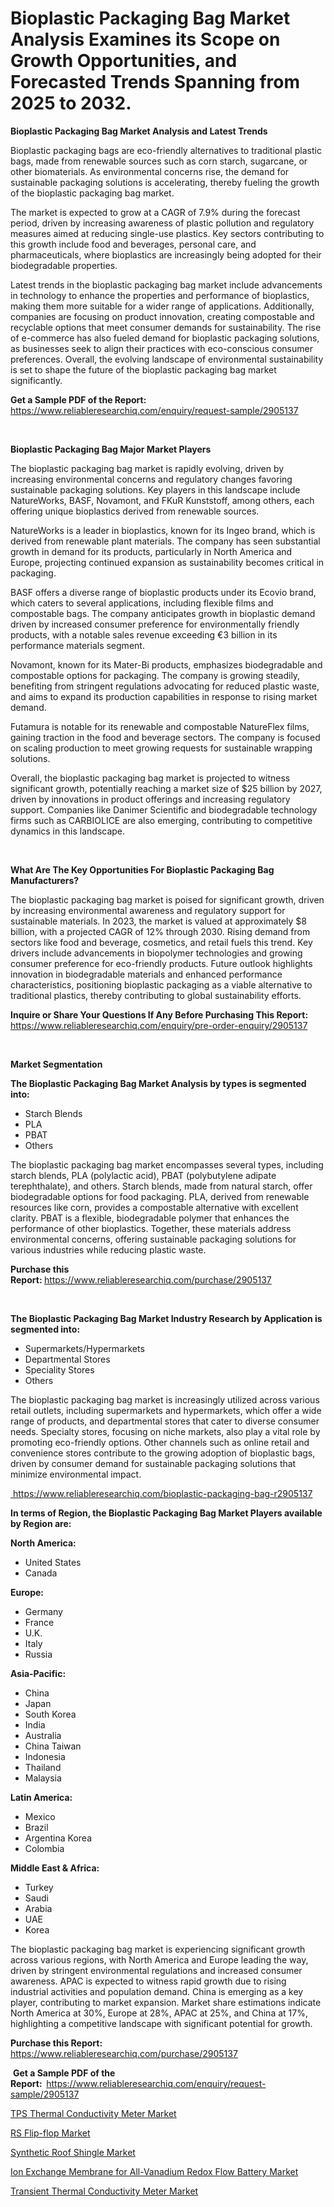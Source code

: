 <p><h1>Bioplastic Packaging Bag Market Analysis Examines its Scope on Growth Opportunities, and Forecasted Trends Spanning from 2025 to 2032.</h1></p><p><strong>Bioplastic Packaging Bag Market Analysis and Latest Trends</strong></p>
<p><p>Bioplastic packaging bags are eco-friendly alternatives to traditional plastic bags, made from renewable sources such as corn starch, sugarcane, or other biomaterials. As environmental concerns rise, the demand for sustainable packaging solutions is accelerating, thereby fueling the growth of the bioplastic packaging bag market.</p><p>The market is expected to grow at a CAGR of 7.9% during the forecast period, driven by increasing awareness of plastic pollution and regulatory measures aimed at reducing single-use plastics. Key sectors contributing to this growth include food and beverages, personal care, and pharmaceuticals, where bioplastics are increasingly being adopted for their biodegradable properties.</p><p>Latest trends in the bioplastic packaging bag market include advancements in technology to enhance the properties and performance of bioplastics, making them more suitable for a wider range of applications. Additionally, companies are focusing on product innovation, creating compostable and recyclable options that meet consumer demands for sustainability. The rise of e-commerce has also fueled demand for bioplastic packaging solutions, as businesses seek to align their practices with eco-conscious consumer preferences. Overall, the evolving landscape of environmental sustainability is set to shape the future of the bioplastic packaging bag market significantly.</p></p>
<p><strong>Get a Sample PDF of the Report:&nbsp;</strong> <a href="https://www.reliableresearchiq.com/enquiry/request-sample/2905137?utm_campaign=1102&utm_medium=2&utm_source=Github&utm_content=ia&utm_term=12032025&utm_id=bioplastic-packaging-bag">https://www.reliableresearchiq.com/enquiry/request-sample/2905137</a></p>
<p>&nbsp;</p>
<p><strong>Bioplastic Packaging Bag Major Market Players</strong></p>
<p><p>The bioplastic packaging bag market is rapidly evolving, driven by increasing environmental concerns and regulatory changes favoring sustainable packaging solutions. Key players in this landscape include NatureWorks, BASF, Novamont, and FKuR Kunststoff, among others, each offering unique bioplastics derived from renewable sources.</p><p>NatureWorks is a leader in bioplastics, known for its Ingeo brand, which is derived from renewable plant materials. The company has seen substantial growth in demand for its products, particularly in North America and Europe, projecting continued expansion as sustainability becomes critical in packaging.</p><p>BASF offers a diverse range of bioplastic products under its Ecovio brand, which caters to several applications, including flexible films and compostable bags. The company anticipates growth in bioplastic demand driven by increased consumer preference for environmentally friendly products, with a notable sales revenue exceeding €3 billion in its performance materials segment.</p><p>Novamont, known for its Mater-Bi products, emphasizes biodegradable and compostable options for packaging. The company is growing steadily, benefiting from stringent regulations advocating for reduced plastic waste, and aims to expand its production capabilities in response to rising market demand.</p><p>Futamura is notable for its renewable and compostable NatureFlex films, gaining traction in the food and beverage sectors. The company is focused on scaling production to meet growing requests for sustainable wrapping solutions.</p><p>Overall, the bioplastic packaging bag market is projected to witness significant growth, potentially reaching a market size of $25 billion by 2027, driven by innovations in product offerings and increasing regulatory support. Companies like Danimer Scientific and biodegradable technology firms such as CARBIOLICE are also emerging, contributing to competitive dynamics in this landscape.</p></p>
<p>&nbsp;</p>
<p><strong>What Are The Key Opportunities For Bioplastic Packaging Bag Manufacturers?</strong></p>
<p><p>The bioplastic packaging bag market is poised for significant growth, driven by increasing environmental awareness and regulatory support for sustainable materials. In 2023, the market is valued at approximately $8 billion, with a projected CAGR of 12% through 2030. Rising demand from sectors like food and beverage, cosmetics, and retail fuels this trend. Key drivers include advancements in biopolymer technologies and growing consumer preference for eco-friendly products. Future outlook highlights innovation in biodegradable materials and enhanced performance characteristics, positioning bioplastic packaging as a viable alternative to traditional plastics, thereby contributing to global sustainability efforts.</p></p>
<p><strong>Inquire or Share Your Questions If Any Before Purchasing This Report:</strong> <a href="https://www.reliableresearchiq.com/enquiry/pre-order-enquiry/2905137?utm_campaign=1102&utm_medium=2&utm_source=Github&utm_content=ia&utm_term=12032025&utm_id=bioplastic-packaging-bag">https://www.reliableresearchiq.com/enquiry/pre-order-enquiry/2905137</a></p>
<p>&nbsp;</p>
<p><strong>Market Segmentation</strong></p>
<p><strong>The Bioplastic Packaging Bag Market Analysis by types is segmented into:</strong></p>
<p><ul><li>Starch Blends</li><li>PLA</li><li>PBAT</li><li>Others</li></ul></p>
<p><p>The bioplastic packaging bag market encompasses several types, including starch blends, PLA (polylactic acid), PBAT (polybutylene adipate terephthalate), and others. Starch blends, made from natural starch, offer biodegradable options for food packaging. PLA, derived from renewable resources like corn, provides a compostable alternative with excellent clarity. PBAT is a flexible, biodegradable polymer that enhances the performance of other bioplastics. Together, these materials address environmental concerns, offering sustainable packaging solutions for various industries while reducing plastic waste.</p></p>
<p><strong>Purchase this Report:&nbsp;</strong><a href="https://www.reliableresearchiq.com/purchase/2905137?utm_campaign=1102&utm_medium=2&utm_source=Github&utm_content=ia&utm_term=12032025&utm_id=bioplastic-packaging-bag">https://www.reliableresearchiq.com/purchase/2905137</a></p>
<p>&nbsp;</p>
<p><strong>The Bioplastic Packaging Bag Market Industry Research by Application is segmented into:</strong></p>
<p><ul><li>Supermarkets/Hypermarkets</li><li>Departmental Stores</li><li>Speciality Stores</li><li>Others</li></ul></p>
<p><p>The bioplastic packaging bag market is increasingly utilized across various retail outlets, including supermarkets and hypermarkets, which offer a wide range of products, and departmental stores that cater to diverse consumer needs. Specialty stores, focusing on niche markets, also play a vital role by promoting eco-friendly options. Other channels such as online retail and convenience stores contribute to the growing adoption of bioplastic bags, driven by consumer demand for sustainable packaging solutions that minimize environmental impact.</p></p>
<p><a href="https://www.reliableresearchiq.com/bioplastic-packaging-bag-r2905137?utm_campaign=1102&utm_medium=2&utm_source=Github&utm_content=ia&utm_term=12032025&utm_id=bioplastic-packaging-bag">&nbsp;https://www.reliableresearchiq.com/bioplastic-packaging-bag-r2905137</a></p>
<p><strong>In terms of Region, the Bioplastic Packaging Bag Market Players available by Region are:</strong></p>
<p>
    <p> <strong> North America: </strong>
        <ul>
            <li>United States</li>
            <li>Canada</li>
        </ul>
        </p> 
    <p> <strong> Europe: </strong>
        <ul>
            <li>Germany</li>
            <li>France</li>
            <li>U.K.</li>
            <li>Italy</li>
            <li>Russia</li>
        </ul>
        </p> 
    <p> <strong> Asia-Pacific: </strong>
        <ul>
            <li>China</li>
            <li>Japan</li>
            <li>South Korea</li>
            <li>India</li>
            <li>Australia</li>
            <li>China Taiwan</li>
            <li>Indonesia</li>
            <li>Thailand</li>
            <li>Malaysia</li>
        </ul>
        </p> 
    <p> <strong> Latin America: </strong>
        <ul>
            <li>Mexico</li>
            <li>Brazil</li>
            <li>Argentina Korea</li>
            <li>Colombia</li>
        </ul>
        </p> 
    <p> <strong> Middle East & Africa: </strong>
        <ul>
            <li>Turkey</li>
            <li>Saudi</li>
            <li>Arabia</li>
            <li>UAE</li>
            <li>Korea</li>
        </ul>
    </p>
    </p>
<p><p>The bioplastic packaging bag market is experiencing significant growth across various regions, with North America and Europe leading the way, driven by stringent environmental regulations and increased consumer awareness. APAC is expected to witness rapid growth due to rising industrial activities and population demand. China is emerging as a key player, contributing to market expansion. Market share estimations indicate North America at 30%, Europe at 28%, APAC at 25%, and China at 17%, highlighting a competitive landscape with significant potential for growth.</p></p>
<p><strong>Purchase this Report: </strong><a href="https://www.reliableresearchiq.com/purchase/2905137?utm_campaign=1102&utm_medium=2&utm_source=Github&utm_content=ia&utm_term=12032025&utm_id=bioplastic-packaging-bag">https://www.reliableresearchiq.com/purchase/2905137</a></p>
<p>&nbsp;<strong>Get a Sample PDF of the Report:&nbsp;&nbsp;</strong><a href="https://www.reliableresearchiq.com/enquiry/request-sample/2905137?utm_campaign=1102&utm_medium=2&utm_source=Github&utm_content=ia&utm_term=12032025&utm_id=bioplastic-packaging-bag">https://www.reliableresearchiq.com/enquiry/request-sample/2905137</a></p>
<p><strong></strong></p>
<p><p><a href="https://github.com/brabolyrah3h/Market-Research-Report-List-1/blob/main/tps-thermal-conductivity-meter-market.md?utm_campaign=1102&utm_medium=2&utm_source=Github&utm_content=ia&utm_term=12032025&utm_id=bioplastic-packaging-bag">TPS Thermal Conductivity Meter Market</a></p><p><a href="https://github.com/timayuethem/Market-Research-Report-List-1/blob/main/rs-flip-flop-market.md?utm_campaign=1102&utm_medium=2&utm_source=Github&utm_content=ia&utm_term=12032025&utm_id=bioplastic-packaging-bag">RS Flip-flop Market</a></p><p><a href="https://github.com/avirsuckra/Market-Research-Report-List-1/blob/main/synthetic-roof-shingle-market.md?utm_campaign=1102&utm_medium=2&utm_source=Github&utm_content=ia&utm_term=12032025&utm_id=bioplastic-packaging-bag">Synthetic Roof Shingle Market</a></p><p><a href="https://github.com/rembaentin6f/Market-Research-Report-List-1/blob/main/ion-exchange-membrane-for-all-vanadium-redox-flow-battery-market.md?utm_campaign=1102&utm_medium=2&utm_source=Github&utm_content=ia&utm_term=12032025&utm_id=bioplastic-packaging-bag">Ion Exchange Membrane for All-Vanadium Redox Flow Battery Market</a></p><p><a href="https://github.com/sekohlorik/Market-Research-Report-List-1/blob/main/transient-thermal-conductivity-meter-market.md?utm_campaign=1102&utm_medium=2&utm_source=Github&utm_content=ia&utm_term=12032025&utm_id=bioplastic-packaging-bag">Transient Thermal Conductivity Meter Market</a></p></p>